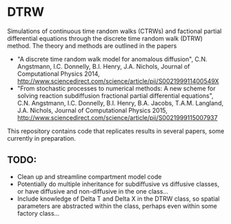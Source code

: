DTRW
====

Simulations of continuous time random walks (CTRWs) and factional partial differential equations through the discrete time random walk (DTRW) method. The theory and methods are outlined in the papers 
 - "A discrete time random walk model for anomalous diffusion", C.N. Angstmann, I.C. Donnelly, B.I. Henry, J.A. Nichols, Journal of Computational Physics 2014, http://www.sciencedirect.com/science/article/pii/S002199911400549X
 - "From stochastic processes to numerical methods: A new scheme for solving reaction subdiffusion fractional partial differential equations", C.N. Angstmann, I.C. Donnelly, B.I. Henry, B.A. Jacobs, T.A.M. Langland, J.A. Nichols, Journal of Computational Physics 2015, http://www.sciencedirect.com/science/article/pii/S0021999115007937

This repository contains code that replicates results in several papers, some currently in preparation.

TODO:
-----
- Clean up and streamline compartment model code
- Potentially do multiple inheritance for subdiffusive vs diffusive classes, or have diffusive and non-diffusive in the one class...
- Include knowledge of Delta T and Delta X in the DTRW class, so spatial parameters are abstracted within the class, perhaps even within some factory class...
